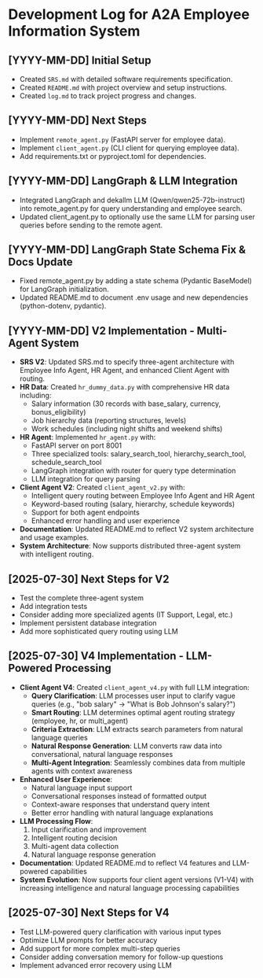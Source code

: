 # Development Log for A2A Employee Information System

## [YYYY-MM-DD] Initial Setup
- Created `SRS.md` with detailed software requirements specification.
- Created `README.md` with project overview and setup instructions.
- Created `log.md` to track project progress and changes.

## [YYYY-MM-DD] Next Steps
- Implement `remote_agent.py` (FastAPI server for employee data).
- Implement `client_agent.py` (CLI client for querying employee data).
- Add requirements.txt or pyproject.toml for dependencies. 

## [YYYY-MM-DD] LangGraph & LLM Integration
- Integrated LangGraph and dekallm LLM (Qwen/qwen25-72b-instruct) into remote_agent.py for query understanding and employee search.
- Updated client_agent.py to optionally use the same LLM for parsing user queries before sending to the remote agent. 

## [YYYY-MM-DD] LangGraph State Schema Fix & Docs Update
- Fixed remote_agent.py by adding a state schema (Pydantic BaseModel) for LangGraph initialization.
- Updated README.md to document .env usage and new dependencies (python-dotenv, pydantic). 

## [YYYY-MM-DD] V2 Implementation - Multi-Agent System
- **SRS V2**: Updated SRS.md to specify three-agent architecture with Employee Info Agent, HR Agent, and enhanced Client Agent with routing.
- **HR Data**: Created `hr_dummy_data.py` with comprehensive HR data including:
  - Salary information (30 records with base_salary, currency, bonus_eligibility)
  - Job hierarchy data (reporting structures, levels)
  - Work schedules (including night shifts and weekend shifts)
- **HR Agent**: Implemented `hr_agent.py` with:
  - FastAPI server on port 8001
  - Three specialized tools: salary_search_tool, hierarchy_search_tool, schedule_search_tool
  - LangGraph integration with router for query type determination
  - LLM integration for query parsing
- **Client Agent V2**: Created `client_agent_v2.py` with:
  - Intelligent query routing between Employee Info Agent and HR Agent
  - Keyword-based routing (salary, hierarchy, schedule keywords)
  - Support for both agent endpoints
  - Enhanced error handling and user experience
- **Documentation**: Updated README.md to reflect V2 system architecture and usage examples.
- **System Architecture**: Now supports distributed three-agent system with intelligent routing.

## [2025-07-30] Next Steps for V2
- Test the complete three-agent system
- Add integration tests
- Consider adding more specialized agents (IT Support, Legal, etc.)
- Implement persistent database integration
- Add more sophisticated query routing using LLM

## [2025-07-30] V4 Implementation - LLM-Powered Processing
- **Client Agent V4**: Created `client_agent_v4.py` with full LLM integration:
  - **Query Clarification**: LLM processes user input to clarify vague queries (e.g., "bob salary" → "What is Bob Johnson's salary?")
  - **Smart Routing**: LLM determines optimal agent routing strategy (employee, hr, or multi_agent)
  - **Criteria Extraction**: LLM extracts search parameters from natural language queries
  - **Natural Response Generation**: LLM converts raw data into conversational, natural language responses
  - **Multi-Agent Integration**: Seamlessly combines data from multiple agents with context awareness
- **Enhanced User Experience**: 
  - Natural language input support
  - Conversational responses instead of formatted output
  - Context-aware responses that understand query intent
  - Better error handling with natural language explanations
- **LLM Processing Flow**:
  1. Input clarification and improvement
  2. Intelligent routing decision
  3. Multi-agent data collection
  4. Natural language response generation
- **Documentation**: Updated README.md to reflect V4 features and LLM-powered capabilities
- **System Evolution**: Now supports four client agent versions (V1-V4) with increasing intelligence and natural language processing capabilities

## [2025-07-30] Next Steps for V4
- Test LLM-powered query clarification with various input types
- Optimize LLM prompts for better accuracy
- Add support for more complex multi-step queries
- Consider adding conversation memory for follow-up questions
- Implement advanced error recovery using LLM 